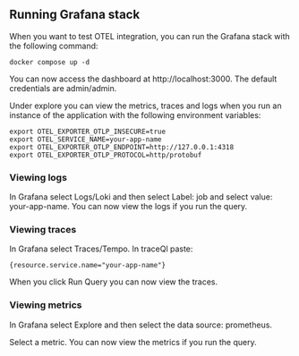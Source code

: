 ## Running Grafana stack

When you want to test OTEL integration, you can run the Grafana stack with the following command:

```shell
docker compose up -d
```

You can now access the dashboard at http://localhost:3000. The default credentials are admin/admin.

Under explore you can view the metrics, traces and logs when you run an instance of the application with
the following environment variables:

```shell
export OTEL_EXPORTER_OTLP_INSECURE=true
export OTEL_SERVICE_NAME=your-app-name
export OTEL_EXPORTER_OTLP_ENDPOINT=http://127.0.0.1:4318
export OTEL_EXPORTER_OTLP_PROTOCOL=http/protobuf
```

### Viewing logs

In Grafana select Logs/Loki and then select Label: job and select value: your-app-name. You can now view the logs if you run the query.

### Viewing traces

In Grafana select Traces/Tempo. In traceQl paste:

```text
{resource.service.name="your-app-name"}
```

When you click Run Query you can now view the traces.


### Viewing metrics

In Grafana select Explore and then select the data source: prometheus.

Select a metric. You can now view the metrics if you run the query.